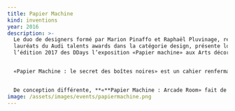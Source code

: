 ```yaml
---
title: Papier Machine
kind: inventions
year: 2016
description: >-
  Le duo de designers formé par Marion Pinaffo et Raphaël Pluvinage, récents
  lauréats du Audi talents awards dans la catégorie design, présente lors de
  l’édition 2017 des DDays l’exposition «Papier machine» aux Arts décoratifs.


  «Papier Machine : le secret des boîtes noires» est un cahier renfermant une gamme de jouets électroniques en papier, prêts à être découpés, coloriés, pliés, assemblés ou déchirés. Ces jouets en papier, sérigraphiés avec des encres aux propriétés électriques, montrent que la technique révèle un monde de matières, de formes, de couleurs, et d’histoires, aidant à l’expression de l’imagination de chacun.


  De conception différente, **«**Papier Machine : Arcade Room» fait de l’électronique une surface de jeu. Quatre grands formats en papier, installés du sol au plafond, résonnent sous l’action des visiteurs, qui sont ainsi immergés dans un univers graphique et sonore.
image: /assets/images/events/papiermachine.png
---
```

